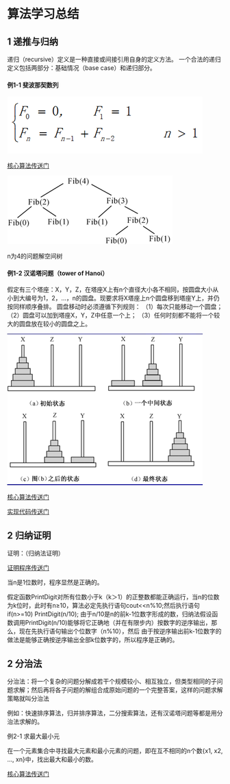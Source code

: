# 算法学习总结

## 1 递推与归纳

递归（recursive）定义是一种直接或间接引用自身的定义方法。
一个合法的递归定义包括两部分：基础情况（base case）和递归部分。

#### 例1-1  斐波那契数列

![斐波那契额递推公式](https://github.com/littlecc1/algorithm-learning/blob/master/assets/fib_recursive.png)

[核心算法传送门](https://github.com/littlecc1/algorithm-learning/blob/master/src/fib.js)

![解空间树](https://github.com/littlecc1/algorithm-learning/blob/master/assets/fib_tree.png)

n为4的问题解空间树

#### 例1-2  汉诺塔问题（tower of Hanoi）

假定有三个塔座：X，Y，Z，在塔座X上有n个直径大小各不相同，按圆盘大小从小到大编号为1，2，…，n的圆盘。现要求将X塔座上n个圆盘移到塔座Y上，并仍按同样顺序叠排。
圆盘移动时必须遵循下列规则：
（1）每次只能移动一个圆盘；
（2）圆盘可以加到塔座X，Y，Z中任意一个上；
（3）任何时刻都不能将一个较大的圆盘放在较小的圆盘之上。

![汉诺塔](https://github.com/littlecc1/algorithm-learning/blob/master/assets/hanoi.png)

[核心算法传送门](https://github.com/littlecc1/algorithm-learning/blob/master/src/hanoiAlgorithm.js)

[实现代码传送门](https://github.com/littlecc1/algorithm-learning/blob/master/src/hanoiAlgorithm.js)

## 2 归纳证明

 证明：（归纳法证明）

[证明程序传送门](https://github.com/littlecc1/algorithm-learning/blob/master/src/hanoiAlgorithm.js)

 当n是1位数时，程序显然是正确的。

 假定函数PrintDigit对所有位数小于k（k＞1）的正整数都能正确运行，当n的位数为k位时，此时有n≥10，算法必定先执行语句cout<<n%10;然后执行语句if(n>=10) PrintDigit(n/10);
 由于n/10是n的前k-1位数字形成的数，归纳法假设函数调用PrintDigit(n/10)能够将它正确地（并在有限步内）按数字的逆序输出，那么，现在先执行语句输出个位数字（n%10），然后
 由于按逆序输出前k-1位数字的做法是能够正确按逆序输出全部k位数字的，所以程序是正确的。

 ## 2 分治法

 分治法：将一个复杂的问题分解成若干个规模较小、相互独立，但类型相同的子问题求解；然后再将各子问题的解组合成原始问题的一个完整答案，这样的问题求解策略就叫分治法

 例如：快速排序算法，归并排序算法，二分搜索算法，还有汉诺塔问题等都是用分治法求解的。

 例2-1 求最大最小元

 在一个元素集合中寻找最大元素和最小元素的问题，即在互不相同的n个数{x1, x2, …, xn}中，找出最大和最小的数。

 [核心算法传送门](https://github.com/littlecc1/algorithm-learning/blob/master/src/hanoiAlgorithm.js)
 




